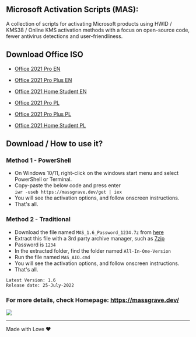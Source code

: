 ## Microsoft Activation Scripts (MAS):

A collection of scripts for activating Microsoft products using HWID / KMS38 / Online KMS activation methods with a focus on open-source code, fewer antivirus detections and user-friendliness.

## Download Office ISO

- [Office 2021 Pro EN](https://officecdn.microsoft.com/db/492350F6-3A01-4F97-B9C0-C7C6DDF67D60/media/en-US/Professional2021Retail.img)
- [Office 2021 Pro Plus EN](https://officecdn.microsoft.com/db/492350F6-3A01-4F97-B9C0-C7C6DDF67D60/media/en-US/ProPlus2021Retail.img)
- [Office 2021 Home Student EN](https://officecdn.microsoft.com/db/492350F6-3A01-4F97-B9C0-C7C6DDF67D60/media/en-US/HomeStudent2021Retail.img)

- [Office 2021 Pro PL](https://officecdn.microsoft.com/db/492350F6-3A01-4F97-B9C0-C7C6DDF67D60/media/pl-PL/Professional2021Retail.img)
- [Office 2021 Pro Plus PL](https://officecdn.microsoft.com/db/492350F6-3A01-4F97-B9C0-C7C6DDF67D60/media/pl-PL/ProPlus2021Retail.img)
- [Office 2021 Home Student PL](https://officecdn.microsoft.com/db/492350F6-3A01-4F97-B9C0-C7C6DDF67D60/media/pl-PL/HomeStudent2021Retail.img)


## Download / How to use it?

### Method 1 - PowerShell

-   On Windows 10/11, right-click on the windows start menu and select PowerShell or Terminal.
-   Copy-paste the below code and press enter\
    `iwr -useb https://massgrave.dev/get | iex`
-   You will see the activation options, and follow onscreen instructions.
-   That's all.

### Method 2 - Traditional

-   Download the file named `MAS_1.6_Password_1234.7z` from [here](https://github.com/massgravel/Microsoft-Activation-Scripts/releases)
-   Extract this file with a 3rd party archive manager, such as [7zip](https://www.7-zip.org/download.html)
-   Password is `1234`
-   In the extracted folder, find the folder named `All-In-One-Version`
-   Run the file named `MAS_AIO.cmd`
-   You will see the activation options, and follow onscreen instructions.
-   That's all.


```
Latest Version: 1.6
Release date: 25-July-2022
```

### For more details, check Homepage:  https://massgrave.dev/


   <a href="https://discord.gg/gjJEfq7ux8">
  <img src="https://discordapp.com/api/guilds/746721520931569757/widget.png?style=banner3" />
</a>


---




Made with Love ❤️
